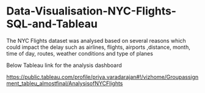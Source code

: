 # Data-Visualisation-NYC-Flights-SQL-and-Tableau

The NYC Flights dataset was analysed based on several reasons which could impact the delay such as airlines, flights, airports ,distance, month, time of day, routes, weather conditions and type of planes

Below Tableau link for the analysis dashboard

https://public.tableau.com/profile/priya.varadarajan#!/vizhome/Groupassignment_tableu_almostfinal/AnalysisofNYCFlights
